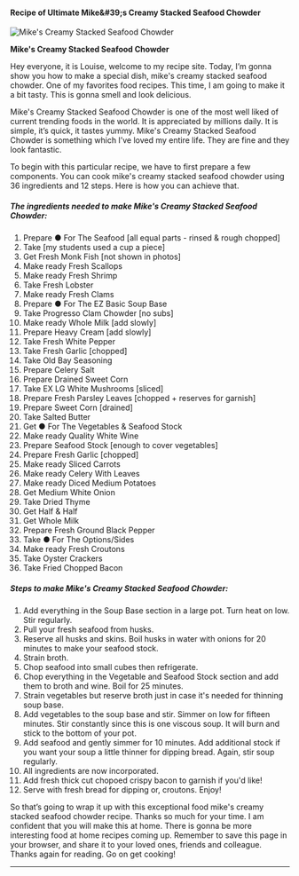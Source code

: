             

#### Recipe of Ultimate Mike&amp;#39;s Creamy Stacked Seafood Chowder

![Mike's Creamy Stacked Seafood Chowder](https://img-global.cpcdn.com/recipes/363e734096234a10/751x532cq70/mikes-creamy-stacked-seafood-chowder-recipe-main-photo.jpg)

**Mike's Creamy Stacked Seafood Chowder**

Hey everyone, it is Louise, welcome to my recipe site. Today, I’m gonna show you how to make a special dish, mike's creamy stacked seafood chowder. One of my favorites food recipes. This time, I am going to make it a bit tasty. This is gonna smell and look delicious.

Mike's Creamy Stacked Seafood Chowder is one of the most well liked of current trending foods in the world. It is appreciated by millions daily. It is simple, it’s quick, it tastes yummy. Mike's Creamy Stacked Seafood Chowder is something which I’ve loved my entire life. They are fine and they look fantastic.

To begin with this particular recipe, we have to first prepare a few components. You can cook mike's creamy stacked seafood chowder using 36 ingredients and 12 steps. Here is how you can achieve that.

##### The ingredients needed to make Mike's Creamy Stacked Seafood Chowder:

1.  Prepare ● For The Seafood \[all equal parts - rinsed & rough chopped\]
2.  Take \[my students used a cup a piece\]
3.  Get Fresh Monk Fish \[not shown in photos\]
4.  Make ready Fresh Scallops
5.  Make ready Fresh Shrimp
6.  Take Fresh Lobster
7.  Make ready Fresh Clams
8.  Prepare ● For The EZ Basic Soup Base
9.  Take Progresso Clam Chowder \[no subs\]
10.  Make ready Whole Milk \[add slowly\]
11.  Prepare Heavy Cream \[add slowly\]
12.  Take Fresh White Pepper
13.  Take Fresh Garlic \[chopped\]
14.  Take Old Bay Seasoning
15.  Prepare Celery Salt
16.  Prepare Drained Sweet Corn
17.  Take EX LG White Mushrooms \[sliced\]
18.  Prepare Fresh Parsley Leaves \[chopped + reserves for garnish\]
19.  Prepare Sweet Corn \[drained\]
20.  Take Salted Butter
21.  Get ● For The Vegetables & Seafood Stock
22.  Make ready Quality White Wine
23.  Prepare Seafood Stock \[enough to cover vegetables\]
24.  Prepare Fresh Garlic \[chopped\]
25.  Make ready Sliced Carrots
26.  Make ready Celery With Leaves
27.  Make ready Diced Medium Potatoes
28.  Get Medium White Onion
29.  Take Dried Thyme
30.  Get Half & Half
31.  Get Whole Milk
32.  Prepare Fresh Ground Black Pepper
33.  Take ● For The Options/Sides
34.  Make ready Fresh Croutons
35.  Take Oyster Crackers
36.  Take Fried Chopped Bacon

##### Steps to make Mike's Creamy Stacked Seafood Chowder:

1.  Add everything in the Soup Base section in a large pot. Turn heat on low. Stir regularly.
2.  Pull your fresh seafood from husks.
3.  Reserve all husks and skins. Boil husks in water with onions for 20 minutes to make your seafood stock.
4.  Strain broth.
5.  Chop seafood into small cubes then refrigerate.
6.  Chop everything in the Vegetable and Seafood Stock section and add them to broth and wine. Boil for 25 minutes.
7.  Strain vegetables but reserve broth just in case it's needed for thinning soup base.
8.  Add vegetables to the soup base and stir. Simmer on low for fifteen minutes. Stir constantly since this is one viscous soup. It will burn and stick to the bottom of your pot.
9.  Add seafood and gently simmer for 10 minutes. Add additional stock if you want your soup a little thinner for dipping bread. Again, stir soup regularly.
10.  All ingredients are now incorporated.
11.  Add fresh thick cut chopoed crispy bacon to garnish if you'd like!
12.  Serve with fresh bread for dipping or, croutons. Enjoy!

So that’s going to wrap it up with this exceptional food mike's creamy stacked seafood chowder recipe. Thanks so much for your time. I am confident that you will make this at home. There is gonna be more interesting food at home recipes coming up. Remember to save this page in your browser, and share it to your loved ones, friends and colleague. Thanks again for reading. Go on get cooking!

* * *